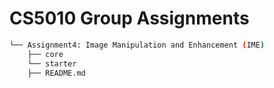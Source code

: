 # CS5010 Group Assignments

``` bash
└── Assignment4: Image Manipulation and Enhancement (IME)
    ├── core
    └── starter 
    ├── README.md
```